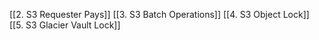 [[2. S3 Requester Pays]]
[[3. S3 Batch Operations]]
[[4. S3 Object Lock]]
[[5. S3 Glacier Vault Lock]]